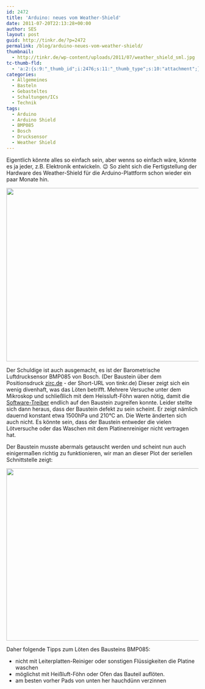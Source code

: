 ```yaml
---
id: 2472
title: 'Arduino: neues vom Weather-Shield'
date: 2011-07-20T22:13:28+00:00
author: SES
layout: post
guid: http://tinkr.de/?p=2472
permalink: /blog/arduino-neues-vom-weather-shield/
thumbnail:
  - http://tinkr.de/wp-content/uploads/2011/07/weather_shield_sml.jpg
tc-thumb-fld:
  - 'a:2:{s:9:"_thumb_id";i:2476;s:11:"_thumb_type";s:10:"attachment";}'
categories:
  - Allgemeines
  - Basteln
  - Gebasteltes
  - Schaltungen/ICs
  - Technik
tags:
  - Arduino
  - Arduino Shield
  - BMP085
  - Bosch
  - Drucksensor
  - Weather Shield
---
```

Eigentlich könnte alles so einfach sein, aber wenns so einfach wäre, könnte es ja jeder, z.B. Elektronik entwickeln. 😉
So zieht sich die Fertigstellung der Hardware des Weather-Shield für die Arduino-Plattform schon wieder ein paar Monate hin.

<img loading="lazy" src="/assets/2011/07/weather_shield.jpg" alt="" title="Arduino Weather-Shield" width="606" height="455" class="alignnone size-full wp-image-2474" srcset="/assets/2011/07/weather_shield.jpg 606w, /assets/2011/07/weather_shield-240x180.jpg 240w" sizes="(max-width: 606px) 100vw, 606px" />

Der Schuldige ist auch ausgemacht, es ist der Barometrische Luftdrucksensor BMP085 von Bosch. (Der Baustein über dem Positionsdruck [zirc.de](http://zirc.de) - der Short-URL von tinkr.de) Dieser zeigt sich ein wenig divenhaft, was das Löten betrifft. Mehrere Versuche unter dem Mikroskop und schließlich mit dem Heissluft-Föhn waren nötig, damit die [Software-Treiber](http://bildr.org/2011/06/bmp085-arduino/) endlich auf den Baustein zugreifen konnte.
Leider stellte sich dann heraus, dass der Baustein defekt zu sein scheint. Er zeigt nämlich dauernd konstant etwa 1500hPa und 210°C an. Die Werte änderten sich auch nicht. Es könnte sein, dass der Baustein entweder die vielen Lötversuche oder das Waschen mit dem Platinenreiniger nicht vertragen hat.

Der Baustein musste abermals getauscht werden und scheint nun auch einigermaßen richtig zu funktionieren, wir man an dieser Plot der seriellen Schnittstelle zeigt:

<img loading="lazy" src="/assets/2011/07/weather_shield_serial.png" alt="" title="Arduino Weather Shield - serial data" width="591" height="452" class="alignnone size-full wp-image-2476" />

Daher folgende Tipps zum Löten des Bausteins BMP085:
- nicht mit Leiterplatten-Reiniger oder sonstigen Flüssigkeiten die Platine waschen
- möglichst mit Heißluft-Föhn oder Ofen das Bauteil auflöten.
- am besten vorher Pads von unten her hauchdünn verzinnen
